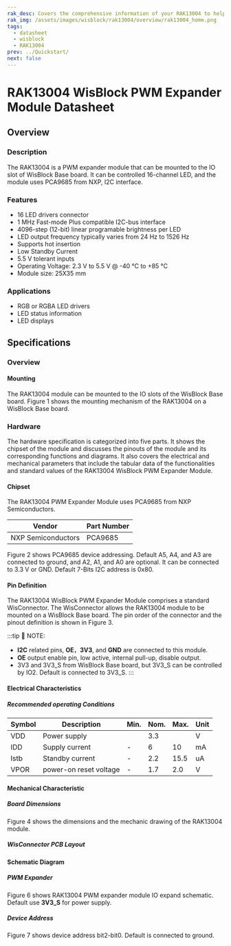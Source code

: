 ```yaml
---
rak_desc: Covers the comprehensive information of your RAK13004 to help you in using it. This information includes technical specifications, characteristics, and requirements, and it also discusses the device components.
rak_img: /assets/images/wisblock/rak13004/overview/rak13004_home.png
tags:
  - datasheet
  - wisblock
  - RAK13004
prev: ../Quickstart/
next: false
---
```


# RAK13004 WisBlock PWM Expander Module Datasheet

## Overview

### Description

The RAK13004 is a PWM expander module that can be mounted to the IO slot of WisBlock Base board. It can be controlled 16-channel LED, and the module uses PCA9685 from NXP, I2C interface.

### Features

- 16 LED drivers connector
- 1&nbsp;MHz Fast-mode Plus compatible I2C-bus interface
- 4096-step (12-bit) linear programable brightness per LED
- LED output frequency typically varies from 24&nbsp;Hz to 1526&nbsp;Hz
- Supports hot insertion
- Low Standby Current
- 5.5&nbsp;V tolerant inputs
- Operating Voltage: 2.3&nbsp;V to 5.5&nbsp;V @ -40&nbsp;°C to +85&nbsp;°C
- Module size: 25X35&nbsp;mm

### Applications

- RGB or RGBA LED drivers
- LED status information
- LED displays

## Specifications

### Overview 

#### Mounting 

The RAK13004 module can be mounted to the IO slots of the WisBlock Base board. Figure 1 shows the mounting mechanism of the RAK13004 on a WisBlock Base board. 

<rk-img
  src="/assets/images/wisblock/rak13004/datasheet/image-20210312115347019.png"
  width="60%"
  caption="RAK13004 WisBlock PWM Expander Module Mounting"
/>

### Hardware

The hardware specification is categorized into five parts. It shows the chipset of the module and discusses the pinouts of the module and its corresponding functions and diagrams. It also covers the electrical and mechanical parameters that include the tabular data of the functionalities and standard values of the RAK13004 WisBlock PWM Expander Module.

#### Chipset

The RAK13004 PWM Expander Module uses PCA9685 from NXP Semiconductors. 

| Vendor             | Part Number |
| ------------------ | ----------- |
| NXP Semiconductors | PCA9685     |

Figure 2 shows PCA9685 device addressing. Default A5, A4, and A3 are connected to ground, and A2, A1, and A0 are optional. It can be connected to 3.3&nbsp;V or GND. Default 7-Bits I2C address is 0x80.

<rk-img
  src="/assets/images/wisblock/rak13004/datasheet/image-20210312115812406.png"
  width="40%"
  caption="The PCA9685 device addressing"
/>

#### Pin Definition

The RAK13004 WisBlock PWM Expander Module comprises a standard WisConnector. The WisConnector allows the RAK13004 module to be mounted on a WisBlock Base board. The pin order of the connector and the pinout definition is shown in Figure 3. 

:::tip 📝 NOTE:
- **I2C** related pins, **OE**，**3V3**, and **GND** are connected to this module.
- **OE** output enable pin, low active, internal pull-up, disable output.
- 3V3 and 3V3_S from WisBlock Base board, but 3V3_S can be controlled by IO2. Default is connected to 3V3_S.
:::

<rk-img
  src="/assets/images/wisblock/rak13004/datasheet/rak13004_pinout.svg"
  width="70%"
  caption="RAK13004 WisBlock PWM Expander Module Pinout"
/>

#### Electrical Characteristics

##### Recommended operating Conditions

| Symbol | Description            | Min. | Nom. | Max. | Unit |
| ------ | ---------------------- | ---- | ---- | ---- | ---- |
| VDD    | Power supply           |      | 3.3  |      | V    |
| IDD    | Supply current         | -    | 6    | 10   | mA   |
| Istb   | Standby current        | -    | 2.2  | 15.5 | uA   |
| VPOR   | power-on reset voltage | -    | 1.7  | 2.0  | V    |

#### Mechanical Characteristic

##### Board Dimensions

Figure 4 shows the dimensions and the mechanic drawing of the RAK13004 module.

<rk-img
  src="/assets/images/wisblock/rak13004/datasheet/image-20210225140329283.png"
  width="70%"
  caption="RAK13004 WisBlock PWM Expand Module Mechanic Drawing"
/>

##### WisConnector PCB Layout

<rk-img
  src="/assets/images/wisblock/rak13004/datasheet/image-20201228093039748.png"
  width="100%"
  caption="WisConnector PCB Footprint and recommendations"
/>

#### Schematic Diagram
##### PWM Expander

Figure 6 shows RAK13004 PWM expander module IO expand schematic. Default use **3V3_S** for power supply.

<rk-img
  src="/assets/images/wisblock/rak13004/datasheet/image-20210312134615250.png"
  width="80%"
  caption="RAK13004 WisBlock PWM Expander Schematic"
/>

##### Device Address

Figure 7 shows device address bit2-bit0. Default is connected to ground.

<rk-img
  src="/assets/images/wisblock/rak13004/datasheet/image-20210312134715573.png"
  width="30%"
  caption="RAK13004 WisBlock Device Address A2-A0"
/>


